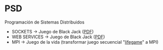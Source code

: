 # PSD

Programación de Sistemas Distribuidos

* SOCKETS -> Juego de Black Jack ([PDF](Sockets/PSD_Sockets_Prac1_BlackJack/Practica%201.pdf))
* WEB SERVICES -> Juego de Black Jack ([PDF](WebServices/PSD_WebServices_Prac2_BlackJack/Practica%202%20-%20Black%20Jack%20con%20Web%20Services.pdf))
* MPI -> Juego de la vida (transformar juego secuencial "[lifegame](MPI/lifeGame)" a MPI)
